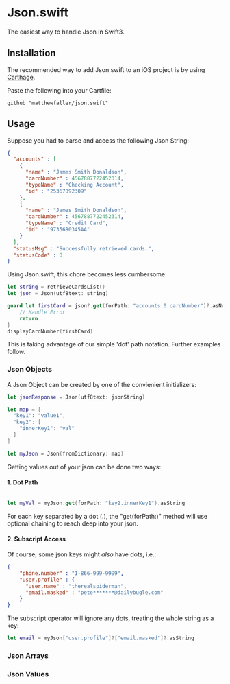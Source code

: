 # Json.swift
The easiest way to handle Json in Swift3. 

## Installation

The recommended way to add Json.swift to an iOS project is by using [Carthage](https://github.com/Carthage/Carthage).

Paste the following into your Cartfile: 

`github "matthewfaller/json.swift"`

## Usage

Suppose you had to parse and access the following Json String: 

```Json
{
  "accounts" : [
    {
      "name" : "James Smith Donaldson",
      "cardNumber" : 4567887722452314,
      "typeName" : "Checking Account",
      "id" : "25367892309"
    },
    {
      "name" : "James Smith Donaldson",
      "cardNumber" : 4567887722452314,
      "typeName" : "Credit Card",
      "id" : "9735680345AA"
    }
  ],
  "statusMsg" : "Successfully retrieved cards.",
  "statusCode" : 0
}
```

Using Json.swift, this chore becomes less cumbersome: 

```Swift
let string = retrieveCardsList()
let json = Json(utf8text: string)

guard let firstCard = json?.get(forPath: "accounts.0.cardNumber")?.asNumber else {
    // Handle Error
    return
}
displayCardNumber(firstCard)
```

This is taking advantage of our simple 'dot' path notation. Further examples follow. 

### Json Objects

A Json Object can be created by one of the convienient initializers: 

```Swift
let jsonResponse = Json(utf8text: jsonString)
```

```Swift
let map = [
  "key1": "value1",
  "key2": [
    "innerKey1": "val"
  ]
]

let myJson = Json(fromDictionary: map)
```

Getting values out of your json can be done two ways: 

#### 1. Dot Path 

```Swift

let myVal = myJson.get(forPath: "key2.innerKey1").asString
```
For each key separated by a dot (.), the "get(forPath:)" method will use optional chaining to reach deep into your json. 

#### 2. Subscript Access

Of course, some json keys might *also* have dots, i.e.: 

```Json
{
    "phone.number" : "1-866-999-9999",
    "user.profile" : {
      "user.name" : "therealspiderman",
      "email.masked" : "pete*******@dailybugle.com"
    }
}
```
The subscript operator will ignore any dots, treating the whole string as a key: 

```Swift
let email = myJson["user.profile"]?["email.masked"]?.asString
```

### Json Arrays


### Json Values

